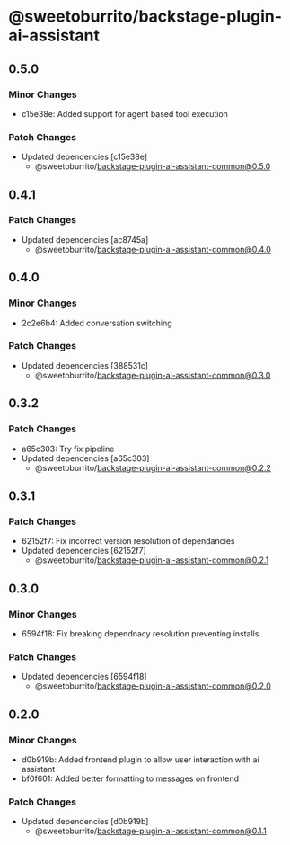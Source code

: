 # @sweetoburrito/backstage-plugin-ai-assistant

## 0.5.0

### Minor Changes

- c15e38e: Added support for agent based tool execution

### Patch Changes

- Updated dependencies [c15e38e]
  - @sweetoburrito/backstage-plugin-ai-assistant-common@0.5.0

## 0.4.1

### Patch Changes

- Updated dependencies [ac8745a]
  - @sweetoburrito/backstage-plugin-ai-assistant-common@0.4.0

## 0.4.0

### Minor Changes

- 2c2e6b4: Added conversation switching

### Patch Changes

- Updated dependencies [388531c]
  - @sweetoburrito/backstage-plugin-ai-assistant-common@0.3.0

## 0.3.2

### Patch Changes

- a65c303: Try fix pipeline
- Updated dependencies [a65c303]
  - @sweetoburrito/backstage-plugin-ai-assistant-common@0.2.2

## 0.3.1

### Patch Changes

- 62152f7: Fix incorrect version resolution of dependancies
- Updated dependencies [62152f7]
  - @sweetoburrito/backstage-plugin-ai-assistant-common@0.2.1

## 0.3.0

### Minor Changes

- 6594f18: Fix breaking dependnacy resolution preventing installs

### Patch Changes

- Updated dependencies [6594f18]
  - @sweetoburrito/backstage-plugin-ai-assistant-common@0.2.0

## 0.2.0

### Minor Changes

- d0b919b: Added frontend plugin to allow user interaction with ai assistant
- bf0f601: Added better formatting to messages on frontend

### Patch Changes

- Updated dependencies [d0b919b]
  - @sweetoburrito/backstage-plugin-ai-assistant-common@0.1.1
